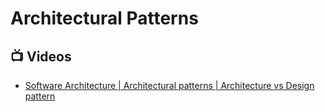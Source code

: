 # Architectural Patterns

## 📺 Videos

- [Software Architecture | Architectural patterns | Architecture vs Design pattern](https://www.youtube.com/watch?v=lTkL1oIMiaU&t=769s)



